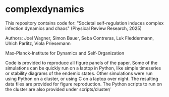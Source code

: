 # complexdynamics
This repository contains code for:  "Societal self-regulation induces complex infection dynamics and chaos" 
(Physical Review Research, 2025)

Authors:
Joel Wagner, Simon Bauer, Seba Contreras, Luk Fleddermann, Ulrich Parlitz, Viola Priesemann

Max-Planck-Institute for Dynamics and Self-Organization

Code is provided to reproduce all figure panels of the paper. Some of the simulations can be quickly run on a laptop in Python, like simple timeseries or stability diagrams of the endemic states. Other simulations were run using Python on a cluster, or using C on a laptop over night. The resulting data files are provided for figure reproduction. The Python scripts to run on the cluster are also provided under scripts/cluster/  